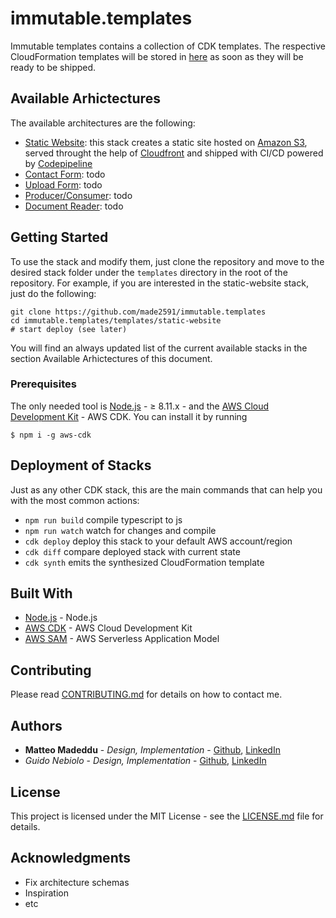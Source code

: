 # immutable.templates

Immutable templates contains a collection of CDK templates. The respective CloudFormation templates will be stored in [here](https://github.com/GuidoNebiolo/aws-architectures) as soon as they will be ready to be shipped.

## Available Arhictectures
The available architectures are the following:

- [Static Website](https://github.com/made2591/immutable.templates/blob/master/templates/static-website/README.md): this stack creates a static site hosted on [Amazon S3](https://aws.amazon.com/s3/), served throught the help of [Cloudfront](https://aws.amazon.com/cloudfront/) and shipped with CI/CD powered by [Codepipeline](https://aws.amazon.com/codepipeline/)
- [Contact Form](https://github.com/made2591/immutable.templates/blob/master/templates/contact-form/README.md): todo
- [Upload Form](https://github.com/made2591/immutable.templates/blob/master/templates/upload-form/README.md): todo
- [Producer/Consumer](https://github.com/made2591/immutable.templates/blob/master/templates/producer-consumer/README.md): todo
- [Document Reader](https://github.com/made2591/immutable.templates/blob/master/templates/document-reader/README.md): todo

## Getting Started

To use the stack and modify them, just clone the repository and move to the desired stack folder under the `templates` directory in the root of the repository. For example, if you are interested in the static-website stack, just do the following:

```
git clone https://github.com/made2591/immutable.templates
cd immutable.templates/templates/static-website
# start deploy (see later)
```

You will find an always updated list of the current available stacks in the section Available Arhictectures of this document.

### Prerequisites

The only needed tool is [Node.js](https://nodejs.org/en/download/) - ≥ 8.11.x - and the [AWS Cloud Development Kit](https://github.com/awslabs/aws-cdk) - AWS CDK. You can install it by running

```
$ npm i -g aws-cdk
```

## Deployment of Stacks
Just as any other CDK stack, this are the main commands that can help you with the most common actions:

 * `npm run build`   compile typescript to js
 * `npm run watch`   watch for changes and compile
 * `cdk deploy`      deploy this stack to your default AWS account/region
 * `cdk diff`        compare deployed stack with current state
 * `cdk synth`       emits the synthesized CloudFormation template

## Built With

* [Node.js](https://nodejs.org/en/download/) - Node.js
* [AWS CDK](https://github.com/awslabs/aws-cdk) - AWS Cloud Development Kit
* [AWS SAM](https://github.com/awslabs/serverless-application-model) - AWS Serverless Application Model

## Contributing

Please read [CONTRIBUTING.md](https://github.com/made2591/immutable.templates/CONTRIBUTING.md) for details on how to contact me.

## Authors

* **Matteo Madeddu** - *Design, Implementation* - [Github](https://github.com/made2591/), [LinkedIn](https://www.linkedin.com/in/mmadeddu/)
* *Guido Nebiolo* - *Design, Implementation* - [Github](https://github.com/guidonebiolo/), [LinkedIn](https://www.linkedin.com/in/guidonebiolo/)

## License

This project is licensed under the MIT License - see the [LICENSE.md](LICENSE.md) file for details.

## Acknowledgments

* Fix architecture schemas
* Inspiration
* etc
